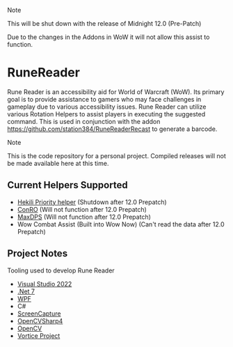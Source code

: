 > [!NOTE]
> This will be shut down with the release of Midnight 12.0 (Pre-Patch)
> 
> Due to the changes in the Addons in WoW it will not allow this assist to function.

# RuneReader
Rune Reader is an accessibility aid for World of Warcraft (WoW). 
Its primary goal is to provide assistance to gamers who may face challenges in gameplay due to various accessibility issues.
Rune Reader can utilize various Rotation Helpers to assist players in executing the suggested command.
This is used in conjunction with the addon https://github.com/station384/RuneReaderRecast to generate a barcode.

> [!NOTE]
> This is the code repository for a personal project.  Compiled releases will not be made available here at this time.

Current Helpers Supported
-------------
* [Hekili Priority helper](https://github.com/Hekili/hekili)  (Shutdown after 12.0 Prepatch)
* [ConRO](https://github.com/Vae2009/ConRO) (Will not function after 12.0 Prepatch)
* [MaxDPS](https://github.com/kaminaris/MaxDps) (Will not function after 12.0 Prepatch)
* Wow Combat Assist (Built into Wow Now) (Can't read the data after 12.0 Prepatch)


Project Notes
-------------
Tooling used to develop Rune Reader
* [Visual Studio 2022](https://visualstudio.microsoft.com/vs/community/)
* [.Net 7](https://dotnet.microsoft.com/en-us/download/dotnet/7.0) 
* [WPF](https://github.com/dotnet/wpf)
* C#
* [ScreenCapture](https://github.com/DarthAffe/ScreenCapture.NET)
* [OpenCVSharp4](https://github.com/shimat/opencvsharp)
* [OpenCV](https://github.com/opencv)
* [Vortice Project](https://github.com/amerkoleci/Vortice.Windows)




